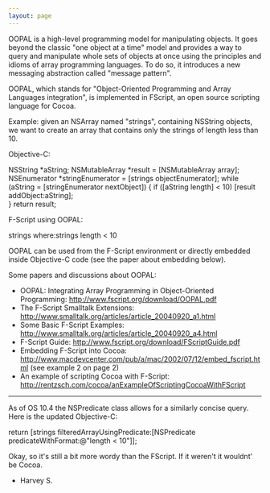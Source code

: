 ```yaml
---
layout: page
---
```


OOPAL is a high-level programming model for manipulating objects. It goes beyond the classic "one object at a time" model and provides a way to query and manipulate whole sets of objects at once using the principles and idioms of array programming languages. To do so, it introduces a new messaging abstraction called "message pattern".

OOPAL, which stands for "Object-Oriented Programming and Array Languages integration", is implemented in FScript, an open source scripting language for Cocoa.

Example: given an NSArray named "strings", containing NSString objects, we want to create an array that contains only the strings of length less than 10.

Objective-C:

    
NSString *aString;
NSMutableArray *result = [NSMutableArray array];
NSEnumerator *stringEnumerator = [strings objectEnumerator];
while (aString = [stringEnumerator nextObject])
{
  if ([aString length] < 10) 
    [result addObject:aString];  
}
return result;


F-Script using OOPAL:

    
strings where:strings length < 10


OOPAL can be used from the F-Script environment or directly embedded inside Objective-C code (see the paper about embedding below). 

Some papers and discussions about OOPAL:

* OOPAL: Integrating Array Programming in Object-Oriented Programming: http://www.fscript.org/download/OOPAL.pdf
* The F-Script Smalltalk Extensions: http://www.smalltalk.org/articles/article_20040920_a1.html
* Some Basic F-Script Examples: http://www.smalltalk.org/articles/article_20040920_a4.html
* F-Script Guide: http://www.fscript.org/download/FScriptGuide.pdf
* Embedding F-Script into Cocoa: http://www.macdevcenter.com/pub/a/mac/2002/07/12/embed_fscript.html (see example 2 on page 2)
* An example of scripting Cocoa with F-Script: http://rentzsch.com/cocoa/anExampleOfScriptingCocoaWithFScript


----

As of OS 10.4 the NSPredicate class allows for a similarly concise query.  Here is the updated Objective-C:

    
return [strings filteredArrayUsingPredicate:[NSPredicate predicateWithFormat:@"length < 10"]];


Okay, so it's still a bit more wordy than the FScript.  If it weren't it wouldnt' be Cocoa.

- Harvey S.
